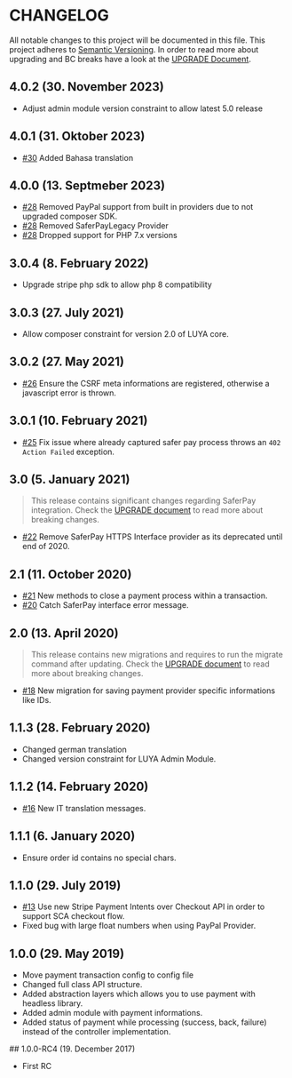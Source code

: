 # CHANGELOG

All notable changes to this project will be documented in this file. This project adheres to [Semantic Versioning](http://semver.org/).
In order to read more about upgrading and BC breaks have a look at the [UPGRADE Document](UPGRADE.md).

## 4.0.2 (30. November 2023)

+ Adjust admin module version constraint to allow latest 5.0 release

## 4.0.1 (31. Oktober 2023)

+ [#30](https://github.com/luyadev/luya-module-payment/pull/30) Added Bahasa translation

## 4.0.0 (13. Septmeber 2023)

+ [#28](https://github.com/luyadev/luya-module-payment/pull/28) Removed PayPal support from built in providers due to not upgraded composer SDK.
+ [#28](https://github.com/luyadev/luya-module-payment/pull/28) Removed SaferPayLegacy Provider
+ [#28](https://github.com/luyadev/luya-module-payment/pull/28) Dropped support for PHP 7.x versions

## 3.0.4 (8. February 2022)

+ Upgrade stripe php sdk to allow php 8 compatibility

## 3.0.3 (27. July 2021)

+ Allow composer constraint for version 2.0 of LUYA core.

## 3.0.2 (27. May 2021)

+ [#26](https://github.com/luyadev/luya-module-payment/pull/26) Ensure the CSRF meta informations are registered, otherwise a javascript error is thrown.

## 3.0.1 (10. February 2021)

+ [#25](https://github.com/luyadev/luya-module-payment/pull/25) Fix issue where already captured safer pay process throws an `402 Action Failed` exception.

## 3.0 (5. January 2021)

> This release contains significant changes regarding SaferPay integration. Check the [UPGRADE document](UPGRADE.md) to read more about breaking changes.

+ [#22](https://github.com/luyadev/luya-module-payment/pull/22) Remove SaferPay HTTPS Interface provider as its deprecated until end of 2020.

## 2.1 (11. October 2020)

+ [#21](https://github.com/luyadev/luya-module-payment/pull/21) New methods to close a payment process within a transaction.
+ [#20](https://github.com/luyadev/luya-module-payment/pull/20) Catch SaferPay interface error message.

## 2.0 (13. April 2020)

> This release contains new migrations and requires to run the migrate command after updating. Check the [UPGRADE document](UPGRADE.md) to read more about breaking changes.

+ [#18](https://github.com/luyadev/luya-module-payment/pull/18) New migration for saving payment provider specific informations like IDs.

## 1.1.3 (28. February 2020)

+ Changed german translation
+ Changed version constraint for LUYA Admin Module.

## 1.1.2 (14. February 2020)

+ [#16](https://github.com/luyadev/luya-module-payment/pull/16) New IT translation messages.

## 1.1.1 (6. January 2020)

+ Ensure order id contains no special chars.

## 1.1.0 (29. July 2019)

+ [#13](https://github.com/luyadev/luya-module-payment/issues/13) Use new Stripe Payment Intents over Checkout API in order to support SCA checkout flow.
+ Fixed bug with large float numbers when using PayPal Provider.

## 1.0.0 (29. May 2019)

+ Move payment transaction config to config file
+ Changed full class API structure.
+ Added abstraction layers which allows you to use payment with headless library.
+ Added admin module with payment informations.
+ Added status of payment while processing (success, back, failure) instead of the controller implementation.

## 1.0.0-RC4 (19. December 2017)

+ First RC
